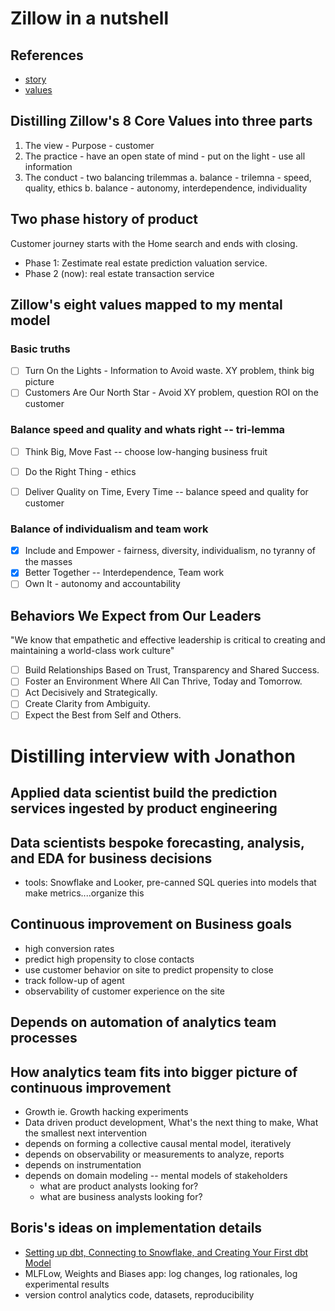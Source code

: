 # Zillow in a nutshell

## References

- [story](https://www.zillowgroup.com/about-us/story)
- [values](https://www.zillow.com/careers/our-values/)


## Distilling Zillow's 8 Core Values into three parts

1. The view - Purpose - customer
2. The practice - have an open state of mind - put on the light - use all information
3. The conduct - two balancing trilemmas
  a. balance - trilemna - speed, quality, ethics
  b. balance - autonomy, interdependence, individuality 
  


## Two phase history of product

Customer journey starts with the Home search and ends with closing.

- Phase 1:  Zestimate real estate prediction valuation service. 
- Phase 2 (now):  real estate transaction service


## Zillow's eight values mapped to my mental model

### Basic truths

- [ ] Turn On the Lights - Information to Avoid waste. XY problem, think big picture
- [ ] Customers Are Our North Star - Avoid XY problem, question ROI on the customer

### Balance speed and quality and whats right -- tri-lemma

- [ ] Think Big, Move Fast -- choose low-hanging business fruit 
- [ ] Do the Right Thing - ethics
- [ ] Deliver Quality on Time, Every Time -- balance speed and quality for customer 


### Balance of individualism and team work

- [x] Include and Empower - fairness, diversity, individualism, no tyranny of the masses
- [x] Better Together -- Interdependence, Team work
- [ ] Own It - autonomy and accountability

## Behaviors We Expect from Our Leaders

"We know that empathetic and effective leadership is critical to creating and maintaining a world-class work culture"

- [ ] Build Relationships Based on Trust, Transparency and Shared Success.
- [ ] Foster an Environment Where All Can Thrive, Today and Tomorrow.
- [ ] Act Decisively and Strategically.
- [ ] Create Clarity from Ambiguity.
- [ ] Expect the Best from Self and Others.

# Distilling interview with Jonathon

## Applied data scientist build the prediction services ingested by product engineering

## Data scientists bespoke forecasting, analysis, and EDA for business decisions

- tools: Snowflake and Looker, pre-canned SQL queries into models that make metrics....organize this

## Continuous improvement on Business goals

- high conversion rates
- predict high propensity to close contacts
- use customer behavior on site to predict propensity to close
- track follow-up of agent
- observability of customer experience on the site

## Depends on automation of analytics team processes

## How analytics team fits into bigger picture of continuous improvement

- Growth ie. Growth hacking experiments
- Data driven product development, What's the next thing to make, What the smallest next intervention
- depends on forming a collective causal mental model, iteratively  
- depends on observability or measurements to analyze, reports
- depends on instrumentation
- depends on domain modeling -- mental models of stakeholders
  - what are product analysts looking for?
  - what are business analysts looking for?

## Boris's ideas on implementation details

- [Setting up dbt, Connecting to Snowflake, and Creating Your First dbt Model](https://medium.com/learning-sql/setting-up-dbt-connecting-to-snowflake-and-creating-your-first-dbt-model-c0d5691b4200)
- MLFLow, Weights and Biases app: log changes, log rationales, log experimental results
- version control analytics code, datasets, reproducibility
